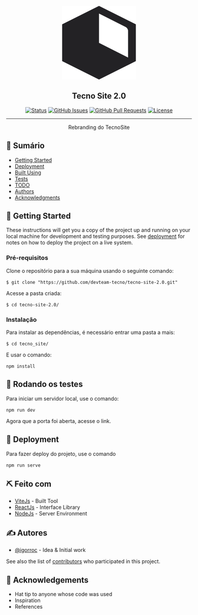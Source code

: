 <p align="center">
  <a href="http://board.tecnojr.com.br" rel="noopener">
 <img width=200px height=200px src="./tecno_site/src/assets/icons/favicon.svg" alt="Project logo"></a>
</p>

<h2 align="center">Tecno Site 2.0</h2>

<div align="center">

[![Status](https://img.shields.io/badge/status-active-success.svg)]()
[![GitHub Issues](https://img.shields.io/github/issues/devteam-tecno/tecno-site-2.0.svg)](https://github.com/devteam-tecno/tecno-site-2.0/issues)
[![GitHub Pull Requests](https://img.shields.io/github/issues-pr/devteam-tecno/tecno-site-2.0.svg)](https://github.com/devteam-tecno/tecno-site-2.0/pulls)
[![License](https://img.shields.io/badge/license-MIT-blue.svg)](/LICENSE)

</div>

---

<p align="center"> Rebranding do TecnoSite
    <br> 
</p>

## 📝 Sumário

-   [Getting Started](#getting_started)
-   [Deployment](#deployment)
-   [Built Using](#built_using)
-   [Tests](#tests)
-   [TODO](../TODO.md)
-   [Authors](#authors)
-   [Acknowledgments](#acknowledgement)

## 🏁 Getting Started <a name = "getting_started"></a>

These instructions will get you a copy of the project up and running on your local machine for development and testing purposes. See [deployment](#deployment) for notes on how to deploy the project on a live system.

### Pré-requisitos

Clone o repositório para a sua máquina usando o seguinte comando:

```console
$ git clone "https://github.com/devteam-tecno/tecno-site-2.0.git"
```

Acesse a pasta criada:

```console
$ cd tecno-site-2.0/
```

### Instalação

Para instalar as dependências, é necessário entrar uma pasta a mais:

```console
$ cd tecno_site/
```

E usar o comando:

```properties
npm install
```

## 🔧 Rodando os testes <a name = "tests"></a>

Para iniciar um servidor local, use o comando:

```properties
npm run dev
```

Agora que a porta foi aberta, acesse o link.

## 🚀 Deployment <a name = "deployment"></a>

Para fazer deploy do projeto, use o comando

```properties
npm run serve
```

## ⛏️ Feito com <a name = "built_using"></a>

-   [ViteJs](https://vitejs.dev/) - Built Tool
-   [ReactJs](https://reactjs.org/) - Interface Library
-   [NodeJs](https://nodejs.org/en/) - Server Environment

## ✍️ Autores <a name = "authors"></a>

-   [@igorroc](https://github.com/igorroc) - Idea & Initial work

See also the list of [contributors](https://github.com/devteam-tecno/tecno-site-2.0/contributors) who participated in this project.

## 🎉 Acknowledgements <a name = "acknowledgement"></a>

-   Hat tip to anyone whose code was used
-   Inspiration
-   References
